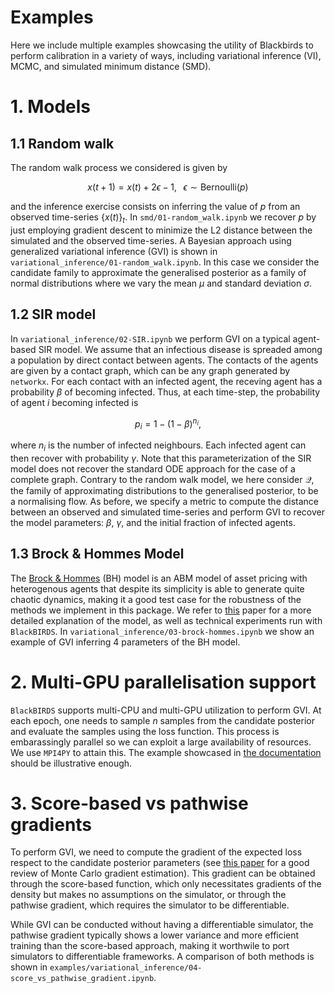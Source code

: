 # Examples

Here we include multiple examples showcasing the utility of Blackbirds to perform calibration in a variety of ways, including variational inference (VI), MCMC, and simulated minimum distance (SMD).

# 1. Models

## 1.1 Random walk

The random walk process we considered is given by 

$$
x(t+1) = x(t) + 2\epsilon -1, \;\;\; \epsilon \sim \mathrm{Bernoulli}(p)
$$

and the inference exercise consists on inferring the value of $p$ from an observed time-series $\{x(t)\}_t$. In `smd/01-random_walk.ipynb` we recover $p$ by just employing gradient descent to minimize the L2 distance between the simulated and the observed time-series. A Bayesian approach using generalized variational inference (GVI) is shown in `variational_inference/01-random_walk.ipynb`. In this case we consider the candidate family to approximate the generalised posterior as a family of normal distributions where we vary the mean $\mu$ and standard deviation $\sigma$.

## 1.2 SIR model

In `variational_inference/02-SIR.ipynb` we perform GVI on a typical agent-based SIR model. We assume that an infectious disease is spreaded among a population by direct contact between agents. The contacts of the agents are given by a contact graph, which can be any graph generated by `networkx`. For each contact with an infected agent, the receving agent has a probability $\beta$ of becoming infected. Thus, at each time-step, the probability of agent $i$ becoming infected is

$$
p_i = 1 - (1-\beta)^{n_i},
$$

where $n_i$ is the number of infected neighbours. Each infected agent can then recover with probability $\gamma$. Note that this parameterization of the SIR model does not recover the standard ODE approach for the case of a complete graph. Contrary to the random walk model, we here consider $\mathcal Q$, the family of approximating distributions to the generalised posterior, to be a normalising flow. As before, we specify a metric to compute the distance between an observed and simulated time-series and perform GVI to recover the model parameters: $\beta$, $\gamma$, and the initial fraction of infected agents.

## 1.3 Brock & Hommes Model

The [Brock & Hommes](https://www.sciencedirect.com/science/article/abs/pii/S0165188998000116) (BH) model is an ABM model of asset pricing with heterogenous agents that despite its simplicity is able to generate quite chaotic dynamics, making it a good test case for the robustness of the methods we implement in this package. We refer to [this](https://arxiv.org/pdf/2307.01085.pdf) paper for a more detailed explanation of the model, as well as technical experiments run with `BlackBIRDS`. In `variational_inference/03-brock-hommes.ipynb` we show an example of GVI inferring 4 parameters of the BH model.

# 2. Multi-GPU parallelisation support

`BlackBIRDS` supports multi-CPU and multi-GPU utilization to perform GVI. At each epoch, one needs to sample $n$ samples from the candidate posterior and evaluate the samples using the loss function. This process is embarassingly parallel so we can exploit a large availability of resources. We use `MPI4PY` to attain this. The example showcased in [the documentation](https://www.arnau.ai/blackbirds/examples/gpu_parallelization/) should be illustrative enough.


# 3. Score-based vs pathwise gradients

To perform GVI, we need to compute the gradient of the expected loss respect to the candidate posterior parameters (see [this paper](https://jmlr.org/papers/volume21/19-346/19-346.pdf) for a good review of Monte Carlo gradient estimation). This gradient can be obtained through the score-based function, which only necessitates gradients of the density but makes no assumptions on the simulator, or through the pathwise gradient, which requires the simulator to be differentiable.

While GVI can be conducted without having a differentiable simulator, the pathwise gradient typically shows a lower variance and more efficient training than the score-based approach, making it worthwile to port simulators to differentiable frameworks. A comparison of both methods is shown in `examples/variational_inference/04-score_vs_pathwise_gradient.ipynb`.


